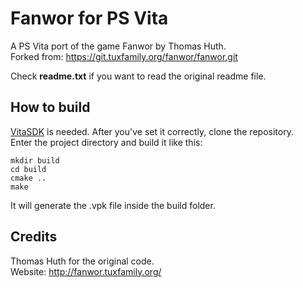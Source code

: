 # Fanwor for PS Vita

A PS Vita port of the game Fanwor by Thomas Huth.<br>
Forked from: <https://git.tuxfamily.org/fanwor/fanwor.git>

Check **readme.txt** if you want to read the original readme file.

## How to build

[VitaSDK](https://vitasdk.org/) is needed. After you've set it correctly, clone the repository.<br>
Enter the project directory and build it like this:

    mkdir build
    cd build
    cmake ..
    make

It will generate the .vpk file inside the build folder.

## Credits

Thomas Huth for the original code.<br>
Website: <http://fanwor.tuxfamily.org/>